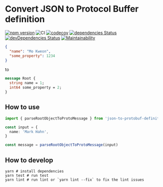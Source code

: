 # Convert JSON to Protocol Buffer definition

[![npm version](https://badge.fury.io/js/json-to-protobuf-definition.svg)](https://badge.fury.io/js/json-to-protobuf-definition)
![CI](https://github.com/dl4ab/json-to-protobuf-definition/workflows/CI/badge.svg)
[![codecov](https://codecov.io/gh/dl4ab/json-to-protobuf-definition/branch/master/graph/badge.svg)](https://codecov.io/gh/dl4ab/json-to-protobuf-definition)
[![dependencies Status](https://david-dm.org/dl4ab/json-to-protobuf-definition/status.svg)](https://david-dm.org/dl4ab/json-to-protobuf-definition)
[![devDependencies Status](https://david-dm.org/dl4ab/json-to-protobuf-definition/dev-status.svg)](https://david-dm.org/dl4ab/json-to-protobuf-definition?type=dev)
[![Maintainability](https://api.codeclimate.com/v1/badges/bd45726de715de7afa32/maintainability)](https://codeclimate.com/github/dl4ab/json-to-protobuf-definition/maintainability)

```json
{
  "name": "Mo Kweon",
  "some_property": 1234
}
```

to

```proto
message Root {
  string name = 1;
  int64 some_property = 2;
}
```

## How to use

```ts
import { parseRootObjectToProtoMessage } from 'json-to-protobuf-definition'

const input = {
  name: 'Mark Hahn',
}

const message = parseRootObjectToProtoMessage(input)
```

## How to develop

```
yarn # install dependencies
yarn test # run test
yarn lint # run lint or `yarn lint --fix` to fix the lint issues
```
